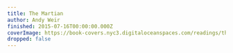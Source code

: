 ```yaml
---
title: The Martian
author: Andy Weir
finished: 2015-07-16T00:00:00.000Z
coverImage: https://book-covers.nyc3.digitaloceanspaces.com/readings/the-martian-01.jpg
dropped: false
---
```


